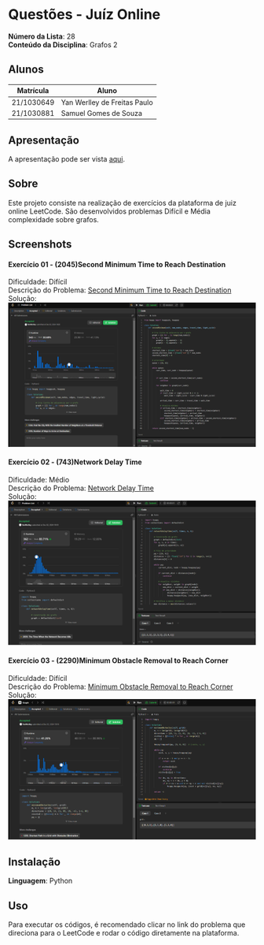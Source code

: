 # Questões - Juíz Online

**Número da Lista**: 28<br>
**Conteúdo da Disciplina**: Grafos 2<br>

## Alunos

| Matrícula  | Aluno                               |
| ---------- | ----------------------------------- |
| 21/1030649 | Yan Werlley de Freitas Paulo |
| 21/1030881 | Samuel Gomes de Souza         |

## Apresentação

A apresentação pode ser vista [aqui]().

## Sobre

Este projeto consiste na realização de exercícios da plataforma de juiz online LeetCode. São desenvolvidos problemas Difícil e Média
complexidade sobre grafos.

## Screenshots

#### Exercício 01 - (2045)Second Minimum Time to Reach Destination

Dificuldade: Difícil <br>
Descrição do Problema: [Second Minimum Time to Reach Destination](https://leetcode.com/problems/second-minimum-time-to-reach-destination/description/)<br>
Solução: ![2045](.\2045\2045.png)

#### Exercício 02 - (743)Network Delay Time

Dificuldade: Médio<br>
Descrição do Problema: [Network Delay Time](https://leetcode.com/problems/network-delay-time/description/)<br>
Solução: ![743](.\743\743.png)

#### Exercício 03 - (2290)Minimum Obstacle Removal to Reach Corner

Dificuldade: Difícil<br>
Descrição do Problema: [Minimum Obstacle Removal to Reach Corner](https://leetcode.com/problems/minimum-obstacle-removal-to-reach-corner/description/)<br>
Solução: ![2290](.\2290\2290.png)

## Instalação

**Linguagem**: Python <br>

## Uso

Para executar os códigos, é recomendado clicar no link do problema que direciona para o LeetCode e rodar o código diretamente na plataforma.
<!--## Outros

Quaisquer outras informações sobre seu projeto podem ser descritas abaixo.

-->
